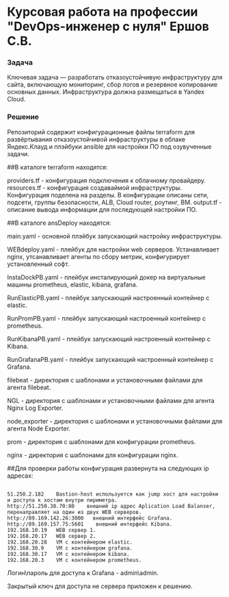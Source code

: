 # Курсовая работа на профессии "DevOps-инженер с нуля" Ершов С.В.

### Задача

Ключевая задача — разработать отказоустойчивую инфраструктуру для сайта, включающую мониторинг, сбор логов и резервное копирование основных данных. Инфраструктура должна размещаться в Yandex Cloud.

### Решение

Репозиторий содержит конфигурационные файлы terraform для развёртывания отказоустойчивой инфраструктуры в облаке Яндекс.Клауд 
и плэйбуки ansible для настройки ПО под озувученные задачи.

##В каталоге terraform находятся:

providers.tf - конфигурация подключения к облачному провайдеру.
resources.tf - конфигурация создаваймой инфраструктуры. Конфигурация поделена на разделы. В конфигурации описаны сети, подсети, группы безопасности, ALB, Cloud router, роутинг, ВМ.
output.tf - описание вывода информации для последующей настройки ПО.

##В каталоге ansDeploy находятся:


main.yaml - основной плэйбук запускающий настройку инфраструктуры.

WEBdeploy.yaml - плейбук для настройки web серверов. Устанавливает nginx, утсанавливает агенты по сбору метрик, конфигурирует установленный софт.

InstaDockPB.yaml - плейбук инсталирующий докер на виртуальные машины prometheus, elastic, kibana, grafana.

RunElasticPB.yaml - плейбук запускающий настроенный контейнер с elastic.

RunPromPB.yaml - плейбук запускающий настроенный контейнер с prometheus.

RunKibanaPB.yaml - плейбук запускающий настроенный контейнер с Kibana.

RunGrafanaPB.yaml - плейбук запускающий настроенный контейнер с Grafana.


filebeat - директория с шаблонами и установочными файлами для агента filebeat.

NGL - директория с шаблонами и установочными файлами для агента Nginx Log Exporter.

node_exporter - директория с шаблонами и установочными файлами для агента Node Exporter.

prom - директория с шаблонами для конфигурации prometheus.

nginx - директория с шаблонами для конфигурации nginx.


##Для проверки работы конфигурация развернута на следующих ip адресах:

```

51.250.2.182    Bastion-host используется как jump хост для настройки и доступа к хостам внутри пириметра.
http://51.250.38.70:80    внешний ip адрес Aplication Load Balanser, перенаправляет на один из двух WEB серверов.
http://89.169.142.26:3000   внешний интерфейс Grafana.
http://89.169.157.75:5601    внешний интерфейс Kibana.
192.168.10.19   WEB сервер 1.
192.168.20.17   WEB сервер 2.
192.168.20.28   VM с контейнером elastic.
192.168.30.9    VM с контейнером grafana.
192.168.30.17   VM с контейнером kibana.
192.168.20.3    VM с контейнером prometheus.

```


Логин\пароль для доступа к Grafana - admin\admin.


Закрытый ключ для доступа не сервера приложен к решению.
